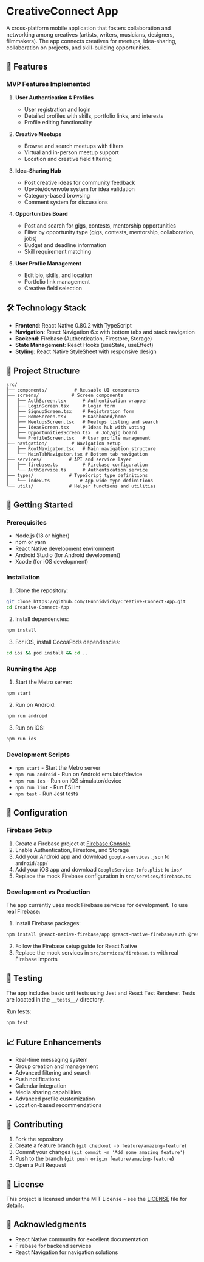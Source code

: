 # CreativeConnect App

A cross-platform mobile application that fosters collaboration and networking among creatives (artists, writers, musicians, designers, filmmakers). The app connects creatives for meetups, idea-sharing, collaboration on projects, and skill-building opportunities.

## 🚀 Features

### MVP Features Implemented

1. **User Authentication & Profiles**
   - User registration and login
   - Detailed profiles with skills, portfolio links, and interests
   - Profile editing functionality

2. **Creative Meetups**
   - Browse and search meetups with filters
   - Virtual and in-person meetup support
   - Location and creative field filtering

3. **Idea-Sharing Hub**
   - Post creative ideas for community feedback
   - Upvote/downvote system for idea validation
   - Category-based browsing
   - Comment system for discussions

4. **Opportunities Board**
   - Post and search for gigs, contests, mentorship opportunities
   - Filter by opportunity type (gigs, contests, mentorship, collaboration, jobs)
   - Budget and deadline information
   - Skill requirement matching

5. **User Profile Management**
   - Edit bio, skills, and location
   - Portfolio link management
   - Creative field selection

## 🛠 Technology Stack

- **Frontend**: React Native 0.80.2 with TypeScript
- **Navigation**: React Navigation 6.x with bottom tabs and stack navigation
- **Backend**: Firebase (Authentication, Firestore, Storage)
- **State Management**: React Hooks (useState, useEffect)
- **Styling**: React Native StyleSheet with responsive design

## 📱 Project Structure

```
src/
├── components/          # Reusable UI components
├── screens/            # Screen components
│   ├── AuthScreen.tsx      # Authentication wrapper
│   ├── LoginScreen.tsx     # Login form
│   ├── SignupScreen.tsx    # Registration form
│   ├── HomeScreen.tsx      # Dashboard/home
│   ├── MeetupsScreen.tsx   # Meetups listing and search
│   ├── IdeasScreen.tsx     # Ideas hub with voting
│   ├── OpportunitiesScreen.tsx  # Job/gig board
│   └── ProfileScreen.tsx   # User profile management
├── navigation/         # Navigation setup
│   ├── RootNavigator.tsx   # Main navigation structure
│   └── MainTabNavigator.tsx # Bottom tab navigation
├── services/          # API and service layer
│   ├── firebase.ts         # Firebase configuration
│   └── AuthService.ts      # Authentication service
├── types/             # TypeScript type definitions
│   └── index.ts           # App-wide type definitions
└── utils/             # Helper functions and utilities
```

## 🚀 Getting Started

### Prerequisites

- Node.js (18 or higher)
- npm or yarn
- React Native development environment
- Android Studio (for Android development)
- Xcode (for iOS development)

### Installation

1. Clone the repository:
```bash
git clone https://github.com/1Hunnidvicky/Creative-Connect-App.git
cd Creative-Connect-App
```

2. Install dependencies:
```bash
npm install
```

3. For iOS, install CocoaPods dependencies:
```bash
cd ios && pod install && cd ..
```

### Running the App

1. Start the Metro server:
```bash
npm start
```

2. Run on Android:
```bash
npm run android
```

3. Run on iOS:
```bash
npm run ios
```

### Development Scripts

- `npm start` - Start the Metro server
- `npm run android` - Run on Android emulator/device
- `npm run ios` - Run on iOS simulator/device
- `npm run lint` - Run ESLint
- `npm test` - Run Jest tests

## 🔧 Configuration

### Firebase Setup

1. Create a Firebase project at [Firebase Console](https://console.firebase.google.com/)
2. Enable Authentication, Firestore, and Storage
3. Add your Android app and download `google-services.json` to `android/app/`
4. Add your iOS app and download `GoogleService-Info.plist` to `ios/`
5. Replace the mock Firebase configuration in `src/services/firebase.ts`

### Development vs Production

The app currently uses mock Firebase services for development. To use real Firebase:

1. Install Firebase packages:
```bash
npm install @react-native-firebase/app @react-native-firebase/auth @react-native-firebase/firestore @react-native-firebase/storage
```

2. Follow the Firebase setup guide for React Native
3. Replace the mock services in `src/services/firebase.ts` with real Firebase imports

## 🧪 Testing

The app includes basic unit tests using Jest and React Test Renderer. Tests are located in the `__tests__/` directory.

Run tests:
```bash
npm test
```

## 📈 Future Enhancements

- Real-time messaging system
- Group creation and management
- Advanced filtering and search
- Push notifications
- Calendar integration
- Media sharing capabilities
- Advanced profile customization
- Location-based recommendations

## 🤝 Contributing

1. Fork the repository
2. Create a feature branch (`git checkout -b feature/amazing-feature`)
3. Commit your changes (`git commit -m 'Add some amazing feature'`)
4. Push to the branch (`git push origin feature/amazing-feature`)
5. Open a Pull Request

## 📄 License

This project is licensed under the MIT License - see the [LICENSE](LICENSE) file for details.

## 🙏 Acknowledgments

- React Native community for excellent documentation
- Firebase for backend services
- React Navigation for navigation solutions